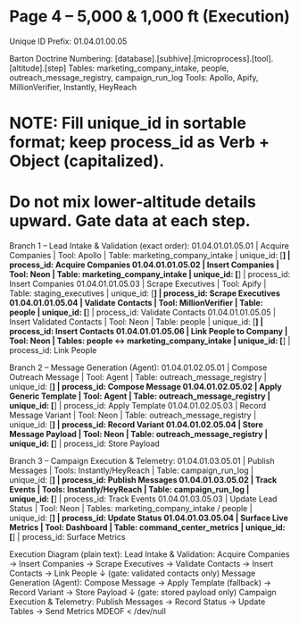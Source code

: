 <!--
─────────────────────────────────────────────
📁 CTB Classification Metadata
─────────────────────────────────────────────
CTB Branch: sys/modules
Barton ID: 04.04.21
Unique ID: CTB-3FBFEE49
Blueprint Hash:
Last Updated: 2025-10-23
Enforcement: None
─────────────────────────────────────────────
-->

# Page 4 – 5,000 & 1,000 ft (Execution)
Unique ID Prefix: 01.04.01.00.05

Barton Doctrine Numbering: [database].[subhive].[microprocess].[tool].[altitude].[step]
Tables: marketing_company_intake, people, outreach_message_registry, campaign_run_log
Tools: Apollo, Apify, MillionVerifier, Instantly, HeyReach

# NOTE: Fill unique_id in sortable format; keep process_id as Verb + Object (capitalized).
# Do not mix lower-altitude details upward. Gate data at each step.

Branch 1 – Lead Intake & Validation (exact order):
01.04.01.01.05.01 | Acquire Companies | Tool: Apollo | Table: marketing_company_intake | unique_id: [____] | process_id: Acquire Companies
01.04.01.01.05.02 | Insert Companies  | Tool: Neon   | Table: marketing_company_intake | unique_id: [____] | process_id: Insert Companies
01.04.01.01.05.03 | Scrape Executives | Tool: Apify  | Table: staging_executives       | unique_id: [____] | process_id: Scrape Executives
01.04.01.01.05.04 | Validate Contacts  | Tool: MillionVerifier | Table: people | unique_id: [____] | process_id: Validate Contacts
01.04.01.01.05.05 | Insert Validated Contacts | Tool: Neon | Table: people | unique_id: [____] | process_id: Insert Contacts
01.04.01.01.05.06 | Link People to Company    | Tool: Neon | Tables: people ↔ marketing_company_intake | unique_id: [____] | process_id: Link People

Branch 2 – Message Generation (Agent):
01.04.01.02.05.01 | Compose Outreach Message | Tool: Agent | Table: outreach_message_registry | unique_id: [____] | process_id: Compose Message
01.04.01.02.05.02 | Apply Generic Template   | Tool: Agent | Table: outreach_message_registry | unique_id: [____] | process_id: Apply Template
01.04.01.02.05.03 | Record Message Variant   | Tool: Neon  | Table: outreach_message_registry | unique_id: [____] | process_id: Record Variant
01.04.01.02.05.04 | Store Message Payload    | Tool: Neon  | Table: outreach_message_registry | unique_id: [____] | process_id: Store Payload

Branch 3 – Campaign Execution & Telemetry:
01.04.01.03.05.01 | Publish Messages | Tools: Instantly/HeyReach | Table: campaign_run_log | unique_id: [____] | process_id: Publish Messages
01.04.01.03.05.02 | Track Events     | Tools: Instantly/HeyReach | Table: campaign_run_log | unique_id: [____] | process_id: Track Events
01.04.01.03.05.03 | Update Lead Status | Tool: Neon | Tables: marketing_company_intake / people | unique_id: [____] | process_id: Update Status
01.04.01.03.05.04 | Surface Live Metrics | Tool: Dashboard | Table: command_center_metrics | unique_id: [____] | process_id: Surface Metrics

Execution Diagram (plain text):
Lead Intake & Validation:
Acquire Companies → Insert Companies → Scrape Executives → Validate Contacts → Insert Contacts → Link People
  ↓ (gate: validated contacts only)
Message Generation (Agent):
Compose Message → Apply Template (fallback) → Record Variant → Store Payload
  ↓ (gate: stored payload only)
Campaign Execution & Telemetry:
Publish Messages → Record Status → Update Tables → Send Metrics
MDEOF < /dev/null
